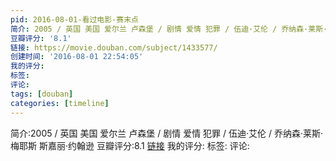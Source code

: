 ```yaml
---
pid: 2016-08-01-看过电影-赛末点
简介: 2005 / 英国 美国 爱尔兰 卢森堡 / 剧情 爱情 犯罪 / 伍迪·艾伦 / 乔纳森·莱斯·梅耶斯 斯嘉丽·约翰逊
豆瓣评分: '8.1'
链接: https://movie.douban.com/subject/1433577/
创建时间: '2016-08-01 22:54:05'
我的评分:
标签:
评论:
tags: [douban]
categories: [timeline]
---
```

简介:2005 / 英国 美国 爱尔兰 卢森堡 / 剧情 爱情 犯罪 / 伍迪·艾伦 / 乔纳森·莱斯·梅耶斯 斯嘉丽·约翰逊
豆瓣评分:8.1
[链接](https://movie.douban.com/subject/1433577/)
我的评分:
标签:
评论:
